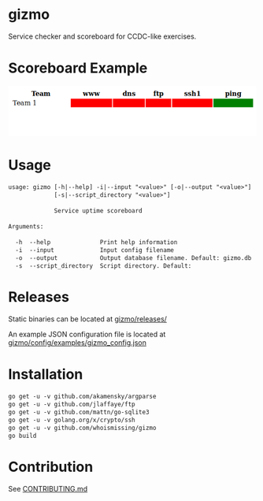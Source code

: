 # gizmo
Service checker and scoreboard for CCDC-like exercises.

# Scoreboard Example

![](scoreboard_example.png)

# Usage

```
usage: gizmo [-h|--help] -i|--input "<value>" [-o|--output "<value>"]
             [-s|--script_directory "<value>"]

             Service uptime scoreboard

Arguments:

  -h  --help              Print help information
  -i  --input             Input config filename
  -o  --output            Output database filename. Default: gizmo.db
  -s  --script_directory  Script directory. Default: 

```

# Releases

Static binaries can be located at [gizmo/releases/](https://github.com/whoismissing/gizmo/releases)

An example JSON configuration file is located at [gizmo/config/examples/gizmo_config.json](https://github.com/whoismissing/gizmo/blob/master/config/examples/gizmo_config.json)

# Installation

```
go get -u -v github.com/akamensky/argparse
go get -u -v github.com/jlaffaye/ftp
go get -u -v github.com/mattn/go-sqlite3
go get -u -v golang.org/x/crypto/ssh
go get -u -v github.com/whoismissing/gizmo
go build
```

# Contribution

See [CONTRIBUTING.md](CONTRIBUTING.md)
